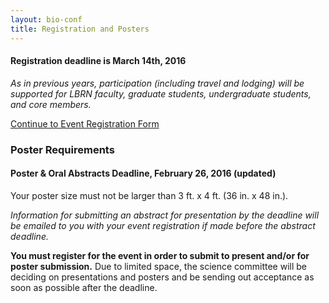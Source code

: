 ```yaml
---
layout: bio-conf
title: Registration and Posters
---
```


#### Registration deadline is March 14th, 2016
*As in previous years, participation (including travel and lodging) will be supported for LBRN faculty, graduate students, undergraduate students, and core members.*

<div class="well">
 
 <a href="https://redcap.lbrn.lsu.edu/surveys/?s=7MLJHLJP4E" class="btn btn-info btn-large">Continue to Event Registration Form</a>
  
</div>


### Poster Requirements

#### Poster & Oral Abstracts Deadline, February 26, 2016 (updated)

Your poster size must not be larger than 3 ft. x 4 ft. (36 in. x 48 in.).

*Information for submitting an abstract for presentation by the deadline will be emailed to you with your event registration if made before the abstract deadline.*

**You must register for the event in order to submit to present and/or for poster submission.** Due to limited space, the science committee will be deciding on presentations and posters and be sending out acceptance as soon as possible after the deadline.
